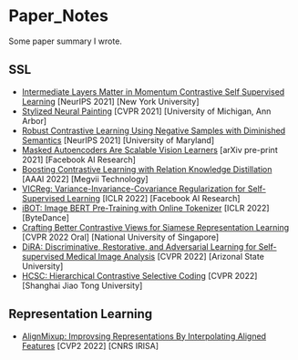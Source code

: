 # Paper_Notes
Some paper summary I wrote.

## SSL
- [Intermediate Layers Matter in Momentum Contrastive Self Supervised Learning](https://lapis-hedge-1fd.notion.site/Intermediate-Layers-Matter-in-Momentum-Contrastive-Self-Supervised-Learning-bc8c6f8c188640a5bee5ef759d4d1576) [NeurIPS 2021] [New York University]
- [Stylized Neural Painting](https://hackmd.io/@joycenerd/HyOEbpxWc) [CVPR 2021] [University of Michigan, Ann Arbor] 
- [Robust Contrastive Learning Using Negative Samples with Diminished Semantics](https://hackmd.io/@joycenerd/SkZOSJBZc) [NeurIPS 2021] [University of Maryland]
- [Masked Autoencoders Are Scalable Vision Learners](https://hackmd.io/@joycenerd/BytfqYhZq) [arXiv pre-print 2021] [Facebook AI Research]
- [Boosting Contrastive Learning with Relation Knowledge Distillation](https://hackmd.io/@joycenerd/r1NVFfwM9) [AAAI 2022] [Megvii Technology] 
- [VICReg: Variance-Invariance-Covariance Regularization for Self-Supervised Learning](https://hackmd.io/@joycenerd/S1IY-Qum5) [ICLR 2022] [Facebook AI Research]
- [iBOT: Image BERT Pre-Training with Online Tokenizer](https://hackmd.io/@joycenerd/S1Isq07Vq) [ICLR 2022] [ByteDance]
- [Crafting Better Contrastive Views for Siamese Representation Learning](https://hackmd.io/@joycenerd/ryFWBrc49) [CVPR 2022 Oral] [National University of Singapore]
- [DiRA: Discriminative, Restorative, and Adversarial Learning for Self-supervised Medical Image Analysis](https://hackmd.io/@joycenerd/HkXRbvUB9) [CVPR 2022] [Arizonal State University]
- [HCSC: Hierarchical Contrastive Selective Coding](https://hackmd.io/@joycenerd/Hy_34BwU5) [CVPR 2022] [Shanghai Jiao Tong University]

## Representation Learning
- [AlignMixup: Improvsing Representations By Interpolating Aligned Features](https://hackmd.io/@joycenerd/Sy2EybWr9) [CVP2 2022] [CNRS IRISA]
